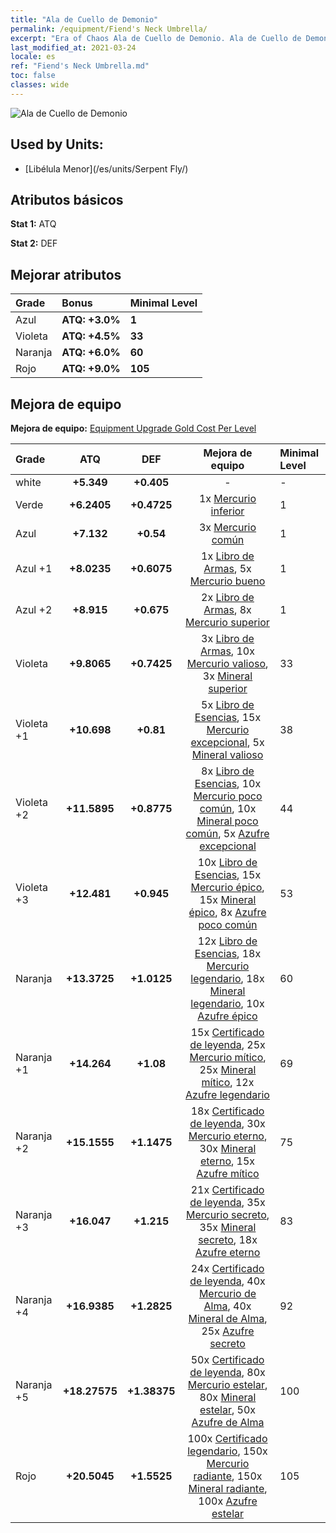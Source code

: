 ```yaml
---
title: "Ala de Cuello de Demonio"
permalink: /equipment/Fiend's Neck Umbrella/
excerpt: "Era of Chaos Ala de Cuello de Demonio. Ala de Cuello de Demonio"
last_modified_at: 2021-03-24
locale: es
ref: "Fiend's Neck Umbrella.md"
toc: false
classes: wide
---
```


  ![Ala de Cuello de Demonio](/images/e/e_8031.png)

## Used by Units:

* [Libélula Menor](/es/units/Serpent Fly/) 


## Atributos básicos
 **Stat 1:** ATQ

 **Stat 2:** DEF

## Mejorar atributos

  |     Grade    |   Bonus | Minimal Level | 
  |:-------------|:--------|:--------------| 
  | Azul | **ATQ: +3.0%** | **1** | 
  | Violeta | **ATQ: +4.5%** | **33** | 
  | Naranja | **ATQ: +6.0%** | **60** | 
  | Rojo | **ATQ: +9.0%** | **105** | 


## Mejora de equipo
 **Mejora de equipo:** [Equipment Upgrade Gold Cost Per Level](/equipment/EquipmentUpgradeCostPerLevel/) 

  |          Grade      | ATQ | DEF | Mejora de equipo | Minimal Level |
  |:--------------------|:---------:|:---------:|:----------------:|:--------------|
  | white | **+5.349** | **+0.405** | - | - |
  | Verde | **+6.2405** | **+0.4725** | 1x [Mercurio inferior](/es/Items/mat_2/) | 1 |
  | Azul | **+7.132** | **+0.54** | 3x [Mercurio común](/es/Items/mat_8/) | 1 |
  | Azul +1 | **+8.0235** | **+0.6075** | 1x [Libro de Armas](/es/Items/mat_18/), 5x [Mercurio bueno](/es/Items/mat_14/) | 1 |
  | Azul +2 | **+8.915** | **+0.675** | 2x [Libro de Armas](/es/Items/mat_25/), 8x [Mercurio superior](/es/Items/mat_21/) | 1 |
  | Violeta | **+9.8065** | **+0.7425** | 3x [Libro de Armas](/es/Items/mat_32/), 10x [Mercurio valioso](/es/Items/mat_28/), 3x [Mineral superior](/es/Items/mat_19/) | 33 |
  | Violeta +1 | **+10.698** | **+0.81** | 5x [Libro de Esencias](/es/Items/mat_39/), 15x [Mercurio excepcional](/es/Items/mat_35/), 5x [Mineral valioso](/es/Items/mat_26/) | 38 |
  | Violeta +2 | **+11.5895** | **+0.8775** | 8x [Libro de Esencias](/es/Items/mat_46/), 10x [Mercurio poco común](/es/Items/mat_42/), 10x [Mineral poco común](/es/Items/mat_40/), 5x [Azufre excepcional](/es/Items/mat_36/) | 44 |
  | Violeta +3 | **+12.481** | **+0.945** | 10x [Libro de Esencias](/es/Items/mat_53/), 15x [Mercurio épico](/es/Items/mat_49/), 15x [Mineral épico](/es/Items/mat_47/), 8x [Azufre poco común](/es/Items/mat_43/) | 53 |
  | Naranja | **+13.3725** | **+1.0125** | 12x [Libro de Esencias](/es/Items/mat_60/), 18x [Mercurio legendario](/es/Items/mat_56/), 18x [Mineral legendario](/es/Items/mat_54/), 10x [Azufre épico](/es/Items/mat_50/) | 60 |
  | Naranja +1 | **+14.264** | **+1.08** | 15x [Certificado de leyenda](/es/Items/mat_67/), 25x [Mercurio mítico](/es/Items/mat_63/), 25x [Mineral mítico](/es/Items/mat_61/), 12x [Azufre legendario](/es/Items/mat_57/) | 69 |
  | Naranja +2 | **+15.1555** | **+1.1475** | 18x [Certificado de leyenda](/es/Items/mat_74/), 30x [Mercurio eterno](/es/Items/mat_70/), 30x [Mineral eterno](/es/Items/mat_68/), 15x [Azufre mítico](/es/Items/mat_64/) | 75 |
  | Naranja +3 | **+16.047** | **+1.215** | 21x [Certificado de leyenda](/es/Items/mat_81/), 35x [Mercurio secreto](/es/Items/mat_77/), 35x [Mineral secreto](/es/Items/mat_75/), 18x [Azufre eterno](/es/Items/mat_71/) | 83 |
  | Naranja +4 | **+16.9385** | **+1.2825** | 24x [Certificado de leyenda](/es/Items/mat_88/), 40x [Mercurio de Alma](/es/Items/mat_84/), 40x [Mineral de Alma](/es/Items/mat_82/), 25x [Azufre secreto](/es/Items/mat_78/) | 92 |
  | Naranja +5 | **+18.27575** | **+1.38375** | 50x [Certificado de leyenda](/es/Items/mat_95/), 80x [Mercurio estelar](/es/Items/mat_91/), 80x [Mineral estelar](/es/Items/mat_89/), 50x [Azufre de Alma](/es/Items/mat_85/) | 100 |
  | Rojo | **+20.5045** | **+1.5525** | 100x [Certificado legendario](/es/Items/mat_102/), 150x [Mercurio radiante](/es/Items/mat_98/), 150x [Mineral radiante](/es/Items/mat_96/), 100x [Azufre estelar](/es/Items/mat_92/) | 105 |

